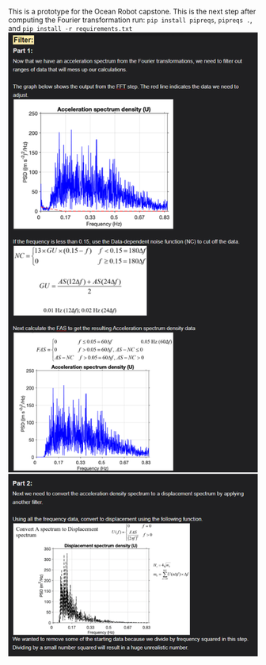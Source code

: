 This is a prototype for the Ocean Robot capstone. This is the next step after computing the Fourier transformation
run: `pip install pipreqs`, `pipreqs .`, and `pip install -r requirements.txt`
![screenshot](https://github.com/alexgpitts/Ocean-Robot-Capstone-Filter-Prototype/blob/main/Notes/part1.png?raw=true)
![screenshot](https://github.com/alexgpitts/Ocean-Robot-Capstone-Filter-Prototype/blob/main/Notes/part2.png?raw=true)